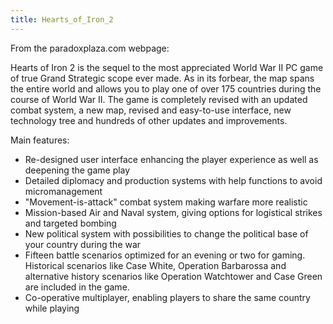 ```yaml
---
title: Hearts_of_Iron_2
---
```

From the paradoxplaza.com webpage:

Hearts of Iron 2 is the sequel to the most appreciated World War II PC
game of true Grand Strategic scope ever made. As in its forbear, the map
spans the entire world and allows you to play one of over 175 countries
during the course of World War II. The game is completely revised with
an updated combat system, a new map, revised and easy-to-use interface,
new technology tree and hundreds of other updates and improvements.

Main features:

-   Re-designed user interface enhancing the player experience as well
    as deepening the game play
-   Detailed diplomacy and production systems with help functions to
    avoid micromanagement
-   "Movement-is-attack" combat system making warfare more realistic
-   Mission-based Air and Naval system, giving options for logistical
    strikes and targeted bombing
-   New political system with possibilities to change the political base
    of your country during the war
-   Fifteen battle scenarios optimized for an evening or two for gaming.
    Historical scenarios like Case White, Operation Barbarossa and
    alternative history scenarios like Operation Watchtower and Case
    Green are included in the game.
-   Co-operative multiplayer, enabling players to share the same country
    while playing

